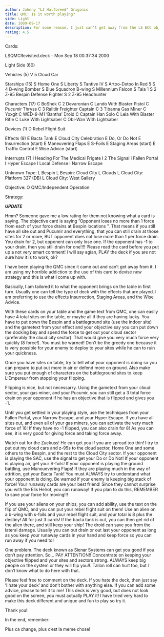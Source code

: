 ```yaml
---
author: Johnny "LJ Halfbreed" Grigonis
title: QMC: Is it worth playing?
side: Light
date: 2000-09-17
description: For some reason, I just can’t get away from the LS ECC objective. This is my latest take on it using strategies that I have honed from playing this blasted objective for soooo long.
rating: 4.5
---
```

Cards: 

LSQMCRevisited.deck - Mon Sep 18 00:37:34 2000


Light Side (60)

Vehicles (5)
V      5 Cloud Car

Starships (15)
S	 Home One
S	 Liberty
S	 Tantive IV
S	 Artoo-Detoo In Red 5
S      4 B-wing Bomber
S	 Blue Squadron B-wing
S	 Millennium Falcon
S	 Tala 1
S      2 Z-95 Bespin Defense Fighter
S      2 Z-95 Headhunter

Characters (17)
C	 BoShek
C      2 Devaronian
C	 Lando With Blaster Pistol
C	 Pucumir Thryss
C      3 Ralltiir Freighter Captain
C      3 Tibanna Gas Miner
C	 Yoxgit
C	 WED-9-M1 ’Bantha’ Droid
C	 Captain Han Solo
C	 Leia With Blaster Rifle
C	 Luke With Lightsaber
C	 Obi-Wan With Lightsaber

Devices (1)
D	 Rebel Flight Suit

Effects (9)
E	 Bacta Tank
E	 Cloud City Celebration
E	 Do, Or Do Not
E	 Insurrection (start)
E	 Maneuvering Flaps
E	 S-Foils
E	 Staging Areas (start)
E	 Traffic Control
E	 Wise Advice (start)

Interrupts (7)
I	 Heading For The Medical Frigate
I      2 The Signal
I	 Fallen Portal
I	 Hyper Escape
I	 Local Defense
I	 Narrow Escape

Unknown Type:
L	 Bespin
L	 Bespin: Cloud City
L	 Clouds
L	 Cloud City: Platform 327 (DB)
L	 Cloud City: West Gallery

Objective:
O	 QMC/Independent Operation


Strategy: 

***UPDATE***

Hmm? Someone gave me a low rating for them not knowing what a card is saying. The objective card is saying ”Opponent loses no more than 1 force from each of your force drains at Bespin locations ”. That means if you still have all site out and Pucumir and everything, that you can still drain at those sites for 2 or more, BUT opponent does not lose more than 1 per force drain. You drain for 2, but opponent can only lose one. If the opponent has -1 to your drain, then you still drain for one!!!! Please read the card before you put up a not very smart comment! I will say agian, PLAY the deck if you are not sure how it is to work, ok?



I have been playing the QMC since it came out and can’t get away from it. I am using my horrible addiction to the use of this card to devise new strategy and this is what I come up with.

Basically, I am tailored it to what the opponent brings on the table in first turn. Usually one can tell the type of deck with the effects that are played. I am preferring to use the effects Insurrection, Staging Areas, and the Wise Advice.

With these cards on your table and the game text from QMC, one can easily have 4 total sites on the table, or maybe all if they are having lucky.
You have to put down the Bespin and a battleground site (use the indoor site) and the gametext from your effect and your objective say you can put down the docking bay and spend the force to get out your cloud sector (preferably the cloud city sector). That would give you very much force very quickly (8 force!). You must be warned! Don’t be the greedy one because it is very possible for your enemy to deploy to your sites while he can to ruin your quickness.

Once you have sites on table, try to tell what your opponent is doing so you can prepare to put out more in air or defend more on ground. Also make sure you put enough of characters on the battleground sites to keep L’Empereur from stopping your flipping.

Flipping is nice, but not necessarry. Using the gametext from your cloud sector, your gas miner, and your Pucumir, you can still get a 3 total force drain on your opponent if he has an objective that is flipped and gives you -1.

Until you get settled in your playing style, use the techniques from your Fallen Portal, your Narrow Escape, and your Hyper Escape. If you have all sites out, and even all of your gas miners, you can activate the very much force of 16! If they have no -1 flipped, you can also drain for 8! As you can see, it is very good for giving force and taking force away.

Watch out for the Zuckuss! He can get you if you are spread too thin! I try to put out my cloud cars and z-95s to the cloud sector, Home One and some others to the Bespin, and the rest to the Cloud City sector. If your opponent is playing the SAC, use the signal to get your Do or Do Not! If your opponent is playing air, get your S-foils!
If your opponent is playing the ground battling, use Manouevering Flaps! If they are playing much in the way of attrition, get your Bacta Tank! You must ALWAYS try to understand what your opponent is doing. Be warned if your enemy is keeping big stack of force! Your runaway cards are your best friend! Since they cannot surprise you with the Elis Helrot, you can runaway! If you plan to do this, REMEMBER to save your force for moving!!!

 If you use your aliens on your ships, you can add ability, use the text on the flip of QMC, and you can put your rebel flight suit on them! Use an alien on a b-wing with s-foils and your rebel flight suit, and your total is 8 plus the destiny! All for just 3 cards! If the bacta tank is out, you can then get rid of the alien there, and still keep your ship! The droid can save you from the lateral damage. Usually you can out drain or out last your opponent as long as you keep your runaway cards in your hand and keep force so you can run away if you need to!

One problem. The deck known as Sienar Systems can get you good if you don’t pay attention. So... PAY ATTENTION!! Concentrate on keeping your objective flipped and your sites and sectors strong. ALWAYS keep big people on the system or they will flip you!!. Tallon roll can hurt too, but I don’t know what to do here with that.

Please feel free to comment on the deck. If you hate the deck, then just say ’I hate your deck’ and don’t bother with anything else. If you can add some advice, please to tell it to me! This deck is very good, but does not look good on the screen, you must actually PLAY it! I have tried very hard to make this deck different and unique and fun to play so try it.

Thank you!

In the end, remember:

Plus ca change, plus c’est la meme chose!
